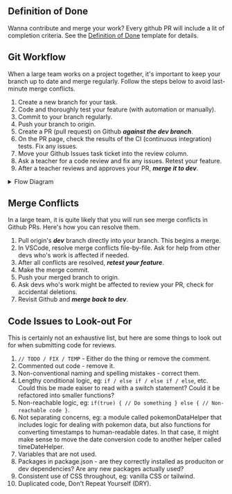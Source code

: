## Definition of Done

Wanna contribute and merge your work?  Every github PR will include a lit of completion criteria.  See the [Definition of Done](./docs/pull_request_template.md) template for details.  

## Git Workflow

When a large team works on a project together, it's important to keep your branch up to date and merge regularly.  Follow the steps below to avoid last-minute merge conflicts.

1. Create a new branch for your task.
2. Code and thoroughly test your feature (with automation or manually).
3. Commit to your branch regularly.
4. Push your branch to origin.
5. Create a PR (pull request) on Github **_against the dev branch_**.
6. On the PR page, check the results of the CI (continuous integration) tests.  Fix any issues.
7. Move your Github Issues task ticket into the review column.
8. Ask a teacher for a code review and fix any issues.  Retest your feature.
9. After a teacher reviews and approves your PR, **_merge it to dev_**.

<details><summary>Flow Diagram</summary>

This diagram includes task development and task integration flows.  The main difference is that Task Integration includes a merge from dev into your task branch.

**Changes**
* __Only one PR is required pr branch.__
* __Note that there is no need for peer reviews (from other developers) on this project.__


![Git Workflow](./git-flow.jpg)

</details>

## Merge Conflicts

In a large team, it is quite likely that you will run see merge conflicts in Github PRs.  Here's how you can resolve them.

1. Pull origin's **_dev_** branch directly into your branch.  This begins a merge.
2. In VSCode, resolve merge conflicts file-by-file.  Ask for help from other devs who's work is affected if needed. 
3. After all conflicts are resolved, **_retest your feature_**.
4. Make the merge commit.
4. Push your merged branch to origin.
6. Ask devs who's work might be affected to review your PR, check for accidental deletions.
5. Revisit Github and **_merge back to dev_**.

## Code Issues to Look-out For

This is certainly not an exhaustive list, but here are some things to look out for when submitting code for reviews.

1. `// TODO / FIX / TEMP` - Either do the thing or remove the comment.
2. Commented out code - remove it.
3. Non-conventional naming and spelling mistakes - correct them.
4. Lengthy conditional logic, eg: `if / else if / else if / else`, etc.  Could this be made eaiser to read with a switch statement?  Could it be refactored into smaller functions?
5. Non-reachable logic, eg: `if(true) { // Do something } else { // Non-reachable code }`.
6. Not separating concerns, eg: a module called pokemonDataHelper that includes logic for dealing with pokemon data, but also functions for converting timestamps to human-readable dates.  In that case, it might make sense to move the date conversion code to another helper called timeDateHelper.
7. Variables that are not used.
8. Packages in package.json - are they correctly installed as produciton or dev dependencies?  Are any new packages actually used?
9. Consistent use of CSS throughout, eg: vanilla CSS or tailwind.
10. Duplicated code, Don't Repeat Yourself (DRY).

